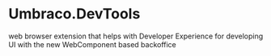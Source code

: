 # Umbraco.DevTools
 web browser extension that helps with Developer Experience for developing UI with the new WebComponent based backoffice
